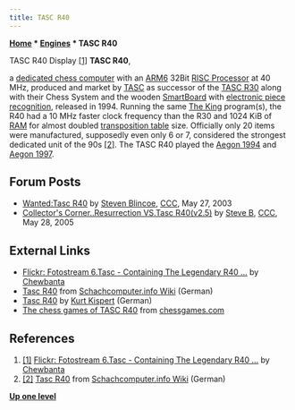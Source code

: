 ```yaml
---
title: TASC R40
---
```

**[Home](Home "Home") \* [Engines](Engines "Engines") \* TASC R40**



 [](https://www.flickr.com/photos/10261668@N05/858163361/in/album-72157600922173034/) TASC R40 Display <a id="cite-note-1" href="#cite-ref-1">[1]</a> 
**TASC R40**,  

a [dedicated chess computer](Dedicated_Chess_Computers "Dedicated Chess Computers") with an [ARM6](ARM6 "ARM6") 32Bit [RISC Processor](https://en.wikipedia.org/wiki/Reduced_instruction_set_computing) at 40 MHz, produced and market by [TASC](TASC "TASC") as successor of the [TASC R30](TASC_R30 "TASC R30") along with their Chess System and the wooden [SmartBoard](TASC_SmartBoard "TASC SmartBoard") with [electronic piece recognition](Piece_Recognition "Piece Recognition"), released in 1994. Running the same [The King](The_King "The King") program(s), the R40 had a 10 MHz faster clock frequency than the R30 and 1024 KiB of [RAM](Memory#RAM "Memory") for almost doubled [transposition table](Transposition_Table "Transposition Table") size. Officially only 20 items were manufactured, supposedly even only 6 or 7, considered the strongest dedicated unit of the 90s <a id="cite-note-2" href="#cite-ref-2">[2]</a>. The TASC R40 played the [Aegon 1994](Aegon_1994 "Aegon 1994") and [Aegon 1997](Aegon_1997 "Aegon 1997"). 



## Forum Posts


* [Wanted:Tasc R40](https://www.stmintz.com/ccc/index.php?id=298146) by [Steven Blincoe](Steve_Blincoe "Steve Blincoe"), [CCC](CCC "CCC"), May 27, 2003
* [Collector's Corner..Resurrection VS.Tasc R40(v2.5)](https://www.stmintz.com/ccc/index.php?id=428618) by [Steve B](Steve_Blincoe "Steve Blincoe"), [CCC](CCC "CCC"), May 28, 2005


## External Links


* [Flickr: Fotostream 6.Tasc - Containing The Legendary R40 ...](https://www.flickr.com/photos/10261668@N05/albums/72157600922173034) by [Chewbanta](Steve_Blincoe "Steve Blincoe")
* [Tasc R40](https://www.schach-computer.info/wiki/index.php?title=Tasc_R40) from [Schachcomputer.info Wiki](http://www.schach-computer.info/wiki/index.php/Hauptseite_En) (German)
* [Tasc R40](http://www.schachcomputer.at/rarr40.htm) by [Kurt Kispert](Kurt_Kispert "Kurt Kispert") (German)
* [The chess games of TASC R40](http://www.chessgames.com/perl/chessplayer?pid=35986) from [chessgames.com](http://www.chessgames.com/index.html)


## References


1. <a id="cite-ref-1" href="#cite-note-1">[1]</a> [Flickr: Fotostream 6.Tasc - Containing The Legendary R40 ...](https://www.flickr.com/photos/10261668@N05/albums/72157600922173034) by [Chewbanta](Steve_Blincoe "Steve Blincoe")
2. <a id="cite-ref-2" href="#cite-note-2">[2]</a> [Tasc R40](https://www.schach-computer.info/wiki/index.php?title=Tasc_R40) from [Schachcomputer.info Wiki](http://www.schach-computer.info/wiki/index.php/Hauptseite_En) (German)

**[Up one level](Engines "Engines")**







 
